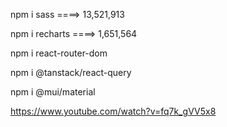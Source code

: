 npm i sass    ====> 13,521,913

npm i recharts  ====> 1,651,564

npm i react-router-dom

npm i @tanstack/react-query

npm i @mui/material

https://www.youtube.com/watch?v=fq7k_gVV5x8